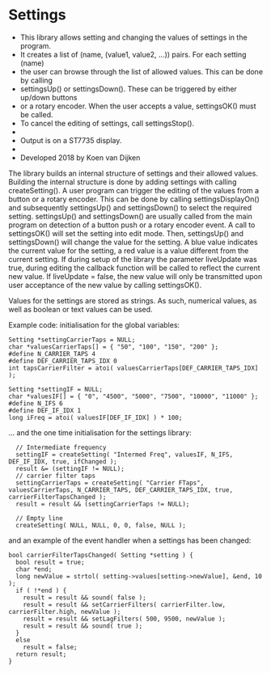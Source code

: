 # Settings

 * This library allows setting and changing the values of settings in the program.
 * It creates a list of (name, (value1, value2, ...)) pairs. For each setting (name)
 * the user can browse through the list of allowed values. This can be done by calling
 * settingsUp() or settingsDown(). These can be triggered by either up/down buttons
 * or a rotary encoder. When the user accepts a value, settingsOK() must be called.
 * To cancel the editing of settings, call settingsStop(). 
 * 
 * Output is on a ST7735 display.
 * 
 * Developed 2018 by Koen van Dijken

The library builds an internal structure of settings and their allowed values. Building the internal structure is done by adding settings with calling createSetting(). A user program can trigger the editing of the values from a button or a rotary encoder. This can be done by calling settingsDisplayOn() and subsequently settingsUp() and settingsDown() to select the required setting. settingsUp() and settingsDown() are usually called from the main program on detection of a button push or a rotary encoder event. A call to settingsOK() will set the setting into edit mode. Then, settingsUp() and settingsDown() will change the value for the setting. A blue value indicates the current value for the setting, a red value is a value different from the current setting. If during setup of the library the parameter liveUpdate was true, during editing the callback function will be called to reflect the current new value. If liveUpdate = false, the new value will only be transmitted upon user acceptance of the new value by calling settingsOK().

Values for the settings are stored as strings. As such, numerical values, as well as boolean or text values can be used.

Example code:
initialisation for the global variables:

```
Setting *settingCarrierTaps = NULL;
char *valuesCarrierTaps[] = { "50", "100", "150", "200" };
#define N_CARRIER_TAPS 4
#define DEF_CARRIER_TAPS_IDX 0
int tapsCarrierFilter = atoi( valuesCarrierTaps[DEF_CARRIER_TAPS_IDX] );

Setting *settingIF = NULL;
char *valuesIF[] = { "0", "4500", "5000", "7500", "10000", "11000" };
#define N_IFS 6
#define DEF_IF_IDX 1
long iFreq = atoi( valuesIF[DEF_IF_IDX] ) * 100;

```

... and the one time initialisation for the settings library:

```
  // Intermediate frequency
  settingIF = createSetting( "Intermed Freq", valuesIF, N_IFS, DEF_IF_IDX, true, ifChanged );
  result &= (settingIF != NULL);
  // carrier filter taps
  settingCarrierTaps = createSetting( "Carrier FTaps", valuesCarrierTaps, N_CARRIER_TAPS, DEF_CARRIER_TAPS_IDX, true, carrierFilterTapsChanged );
  result = result && (settingCarrierTaps != NULL);

  // Empty line
  createSetting( NULL, NULL, 0, 0, false, NULL );
```

and an example of the event handler when a settings has been changed:

```
bool carrierFilterTapsChanged( Setting *setting ) {
  bool result = true;
  char *end;
  long newValue = strtol( setting->values[setting->newValue], &end, 10 );
  if ( !*end ) {
    result = result && sound( false );
    result = result && setCarrierFilters( carrierFilter.low, carrierFilter.high, newValue );
    result = result && setLagFilters( 500, 9500, newValue );
    result = result && sound( true );
  }
  else
    result = false;
  return result;
}
```
